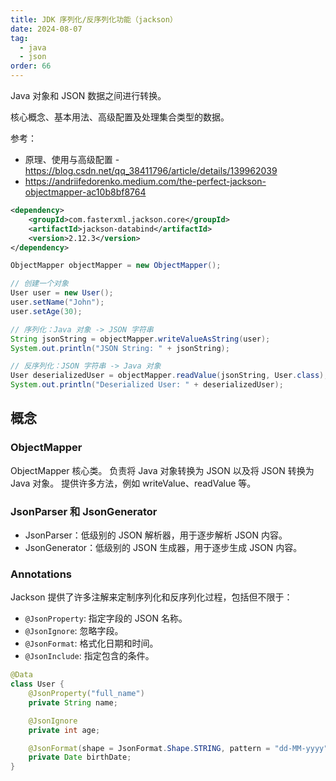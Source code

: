 ```yaml
---
title: JDK 序列化/反序列化功能（jackson）
date: 2024-08-07
tag:
  - java
  - json
order: 66
---
```


Java 对象和 JSON 数据之间进行转换。

核心概念、基本用法、高级配置及处理集合类型的数据。

参考：

- 原理、使用与高级配置 - https://blog.csdn.net/qq_38411796/article/details/139962039
- https://andriifedorenko.medium.com/the-perfect-jackson-objectmapper-ac10b8bf8764

```xml title="pom.xml"
<dependency>
    <groupId>com.fasterxml.jackson.core</groupId>
    <artifactId>jackson-databind</artifactId>
    <version>2.12.3</version>
</dependency>
```

```java
ObjectMapper objectMapper = new ObjectMapper();

// 创建一个对象
User user = new User();
user.setName("John");
user.setAge(30);

// 序列化：Java 对象 -> JSON 字符串
String jsonString = objectMapper.writeValueAsString(user);
System.out.println("JSON String: " + jsonString);

// 反序列化：JSON 字符串 -> Java 对象
User deserializedUser = objectMapper.readValue(jsonString, User.class);
System.out.println("Deserialized User: " + deserializedUser);
```

## 概念

### ObjectMapper

ObjectMapper 核心类。
负责将 Java 对象转换为 JSON 以及将 JSON 转换为 Java 对象。
提供许多方法，例如 writeValue、readValue 等。

### JsonParser 和 JsonGenerator

- JsonParser：低级别的 JSON 解析器，用于逐步解析 JSON 内容。
- JsonGenerator：低级别的 JSON 生成器，用于逐步生成 JSON 内容。

### Annotations

Jackson 提供了许多注解来定制序列化和反序列化过程，包括但不限于：

- `@JsonProperty`: 指定字段的 JSON 名称。
- `@JsonIgnore`: 忽略字段。
- `@JsonFormat`: 格式化日期和时间。
- `@JsonInclude`: 指定包含的条件。

```java
@Data
class User {
    @JsonProperty("full_name")
    private String name;

    @JsonIgnore
    private int age;

    @JsonFormat(shape = JsonFormat.Shape.STRING, pattern = "dd-MM-yyyy")
    private Date birthDate;
}
```
